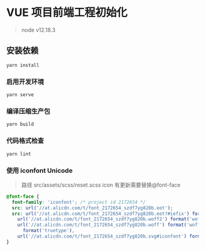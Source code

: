 # VUE 项目前端工程初始化

> node v12.18.3

## 安装依赖

```
yarn install
```

### 启用开发环境

```
yarn serve

```

### 编译压缩生产包

```
yarn build
```

### 代码格式检查

```
yarn lint
```

### 使用 iconfont Unicode

> 路径 src/assets/scss/reset.scss
> icon 有更新需要替换@font-face

```css
@font-face {
  font-family: 'iconfont'; /* project id 2172654 */
  src: url('//at.alicdn.com/t/font_2172654_szdf7yg820b.eot');
  src: url('//at.alicdn.com/t/font_2172654_szdf7yg820b.eot?#iefix') format('embedded-opentype'),
    url('//at.alicdn.com/t/font_2172654_szdf7yg820b.woff2') format('woff2'),
    url('//at.alicdn.com/t/font_2172654_szdf7yg820b.woff') format('woff'), url('//at.alicdn.com/t/font_2172654_szdf7yg820b.ttf')
      format('truetype'),
    url('//at.alicdn.com/t/font_2172654_szdf7yg820b.svg#iconfont') format('svg');
}
```
